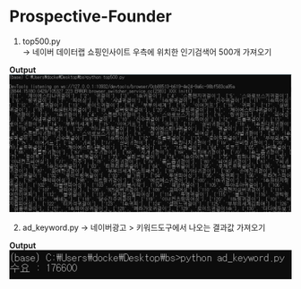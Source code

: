 # Prospective-Founder

1. top500.py  
-> 네이버 데이터랩 쇼핑인사이트 우측에 위치한 인기검색어 500개 가져오기  

**Output**
![](https://github.com/ti1209/Prospective-Founder/blob/master/image/top500.PNG)

2. ad_keyword.py
-> 네이버광고 > 키워드도구에서 나오는 결과값 가져오기

**Output**
![](https://github.com/ti1209/Prospective-Founder/blob/master/image/ad_keyword.PNG)

